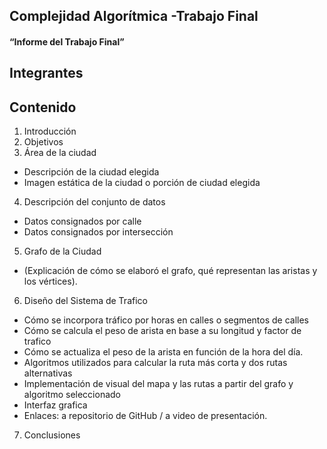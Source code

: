 ## Complejidad Algorítmica -Trabajo Final
#### “Informe del Trabajo Final”

## Integrantes
##### <nombre1>
##### <nombre2>
##### <nombre3>
##### <nombre4>


## Contenido

1. Introducción
2. Objetivos
3. Área de la ciudad
  - Descripción de la ciudad elegida
  - Imagen estática de la ciudad o porción de ciudad elegida</ul>
4. Descripción del conjunto de datos
  - Datos consignados por calle
  - Datos consignados por intersección</ul>
5. Grafo de la Ciudad
  - (Explicación de cómo se elaboró el grafo, qué representan las aristas y los vértices).</ul>
6. Diseño del Sistema de Trafico
  - Cómo se incorpora tráfico por horas en calles o segmentos de calles
  - Cómo se calcula el peso de arista en base a su longitud y factor de trafico
  - Cómo se actualiza el peso de la arista en función de la hora del día.
  - Algoritmos utilizados para calcular la ruta más corta y dos rutas alternativas
  - Implementación de visual del mapa y las rutas a partir del grafo y algoritmo seleccionado
  - Interfaz grafica
  - Enlaces: a repositorio de GitHub / a video de presentación.</ul>
7. Conclusiones 

